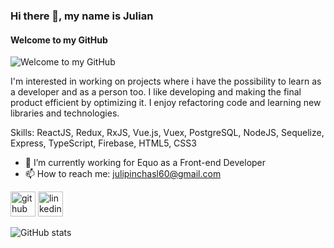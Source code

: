 ### Hi there 👋, my name is Julian
#### Welcome to my GitHub
![Welcome to my GitHub](https://www.concordia.edu/blog/images/Concordia_Esports_Keyboard_Hero.jpg)

I'm interested in working on projects where i have the possibility to learn as a developer and as a person too.
I like developing and making the final product efficient by optimizing it.
I enjoy refactoring code and learning new libraries and technologies.


Skills: ReactJS, Redux, RxJS, Vue.js, Vuex, PostgreSQL, NodeJS, Sequelize, Express, TypeScript, Firebase, HTML5, CSS3


- 🔭 I’m currently working for Equo as a Front-end Developer
- 📫 How to reach me: julipinchasl60@gmail.com 


[<img src='https://cdn.jsdelivr.net/npm/simple-icons@3.0.1/icons/github.svg' alt='github' height='40'>](https://github.com/rodriguezjulianf)  [<img src='https://cdn.jsdelivr.net/npm/simple-icons@3.0.1/icons/linkedin.svg' alt='linkedin' height='40'>](https://www.linkedin.com/in/julian-f-rodriguez/)  

![GitHub stats](https://github-readme-stats.vercel.app/api?username=rodriguezjulianf&show_icons=true&count_private=true)  

